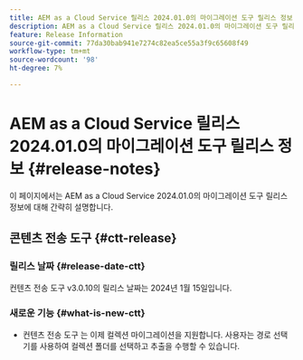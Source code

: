 ```yaml
---
title: AEM as a Cloud Service 릴리스 2024.01.0의 마이그레이션 도구 릴리스 정보
description: AEM as a Cloud Service 릴리스 2024.01.0의 마이그레이션 도구 릴리스 정보
feature: Release Information
source-git-commit: 77da30bab941e7274c82ea5ce55a3f9c65608f49
workflow-type: tm+mt
source-wordcount: '98'
ht-degree: 7%

---
```


# AEM as a Cloud Service 릴리스 2024.01.0의 마이그레이션 도구 릴리스 정보 {#release-notes}

이 페이지에서는 AEM as a Cloud Service 2024.01.0의 마이그레이션 도구 릴리스 정보에 대해 간략히 설명합니다.

## 콘텐츠 전송 도구 {#ctt-release}

### 릴리스 날짜 {#release-date-ctt}

컨텐츠 전송 도구 v3.0.10의 릴리스 날짜는 2024년 1월 15일입니다.

### 새로운 기능 {#what-is-new-ctt}

* 컨텐츠 전송 도구 는 이제 컬렉션 마이그레이션을 지원합니다. 사용자는 경로 선택기를 사용하여 컬렉션 폴더를 선택하고 추출을 수행할 수 있습니다.
